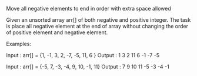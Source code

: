 Move all negative elements to end in order with extra space allowed

Given an unsorted array arr[] of both negative and positive integer. The task is place all negative element at the end of array without changing the order of positive element and negative element. 

Examples: 

Input : arr[] = {1, -1, 3, 2, -7, -5, 11, 6 }
Output : 1  3  2  11  6  -1  -7  -5 

Input : arr[] = {-5, 7, -3, -4, 9, 10, -1, 11}
Output : 7  9  10  11  -5  -3  -4  -1